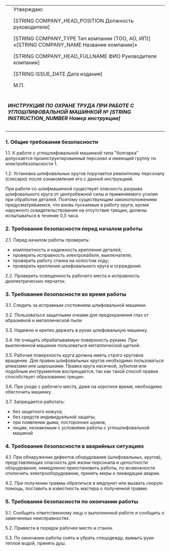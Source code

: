 <table>
    <tbody>
        <tr>
            <td> </td>
            <td class="text-right">
Утверждаю:

[STRING COMPANY_HEAD_POSITION Должность руководителя]

[STRING COMPANY_TYPE Тип компании (ТОО, АО, ИП)]
«[STRING COMPANY_NAME Название компании]»

[STRING COMPANY_HEAD_FULLNAME ФИО Руководителя компании]

[STRING ISSUE_DATE Дата издания]

М.П.
            </td>
        </tr>
        <tr>
            <td colspan="2" class="text-center">
            <h5>ИНСТРУКЦИЯ ПО ОХРАНЕ ТРУДА ПРИ РАБОТЕ С УГЛОШЛИФОВАЛЬНОЙ МАШИНКОЙ
                № [STRING INSTRUCTION_NUMBER Номер инструкции]</h5>
            </td>
        </tr>
    </tbody>
</table>

<p style="page-break-before: always">

### 1. Общие требования безопасности

1.1.  К работе с углошлифовальной машинкой типа "болгарка" допускается проинструктированный персонал и имеющий группу по электробезопасности 1.

1.2. Установка шлифовальных кругов поручается ремонтному персоналу (слесарю) после ознакомления его с данной инструкцией.

При работе со шлифмашинкой существует опасность  разрыва шлифовального круга  от центробежной силы и применяемого усилия при обработке деталей.  Поэтому существующим законоположением предусматриваемся, что вновь пускаемые в работу  круги, кроме наружного освидетельствования на отсутствие трещин, должны испытываться в течение 0,5 часа. 

### 2. Требования безопасности перед началом работы

2.1. Перед началом работы проверить:
- комплектность и надежность крепления деталей;
- проверить исправность электрокабеля, выключателя;
- проверить работу станка на холостом ходу;
- проверить крепление шлифовального  круга и ограждения.

2.2. Проверить освещенность рабочего места и исправность диэлектрических перчаток.

### 3. Требования безопасности во время работы

3.1. Следить за исправным состоянием шлифовальной машинки.

3.2. Пользоваться защитными очками для предохранения глаз от абразивной и металлической пыли

3.3. Надежно и крепко держать в руках шлифовальную машинку.

3.4. Не очищать обрабатываемую поверхность руками. При выключенной машинке пользоваться металлической щеткой.

3.5.  Рабочая поверхность круга должна иметь строго круговое вращение. Для правки шлифовальных кругов необходимо пользоваться алмазами или шарошками. Правка круга насечкой, зубилом или подобным инструментом воспрещается, так как такой способ правки способствует образованию трещин.

3.6. При уходе с рабочего места, даже на короткое время, необходимо обесточить машинку. 

3.7.  Запрещается работать:
- без защитного кожуха;
- без средств индивидуальной защиты;
- при появлении дыма, посторонних шумов;
- лицам, незнакомым с условиями работы с углошлифовальной машиной

### 4. Требования безопасности в аварийных ситуациях

4.1.  При обнаружении дефектов оборудования (шлифовальных, кругов), представляющих опасность для жизни персонала и целостности оборудования, немедленно приостановить работы, по возможности отключить электрооборудование, принять меры к ликвидации аварии.

4.2.  При получении травмы  обратиться в медпункт или вызвать скорую помощь, поставить в известность мастера о полученной травме.

### 5. Требования безопасности по окончании работы

5.1.  Сообщить ответственному лицу о выполненной работе и сообщить о замеченных неисправностях.

5.2.  Привести в порядок рабочее место и станок.

5.3.   По окончании работы снять и убрать спецодежду, вымыть руки теплой водой, принять душ.